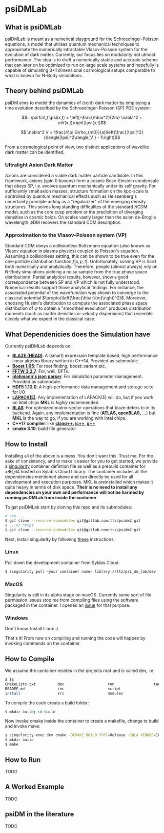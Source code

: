 # psiDMLab

## What is psiDMLab

psiDMLab is meant as a numerical playground for the Schroedinger-Poisson equations, 
a model that utilises quantum mechanical techniques to approximate the numerically 
intractable Vlasov-Poisson system for the evolution of dark matter. 
Currently, our focus lies on modularity not utmost performance. The idea is to draft 
a numerically stable and accurate scheme that can later on be optimized to run 
on large scale systems and hopefully is capable of simulating 3+1 dimensional 
cosmological setups comparable to what is known for N-Body simulations.

## Theory behind psiDMLab
psiDM aims to model the dynamics of (cold) dark matter by employing a time evolution
described by the Schroedinger-Poisson (SP) PDE system:
```math
    i \partial_t \psi(x,t) = \left[-\frac{\hbar^2}{2m} \nabla^2 +
    mV(x,t)\right]\psi(x,t)
```
```math
    \nabla^2 V = \frac{4\pi G\rho_{m0}}{a}\left(\frac{|\psi|^2}{\langle|\psi|^2\rangle_V } - 1\right)
```
From a cosmological point of view, two distinct applications of wavelike dark
matter can be identified.
### Ultralight Axion Dark Matter
Axions are considered a viable dark matter particle candidate. In this
framework, axions (spin 0 bosons) form a cosmic Bose-Einstein condensate that
obeys SP, i.e. evolves quantum mechanically under its self gravity. For
sufficiently small axion masses, structure formation on the kpc-scale is controlled
by quantum mechanical effects such as Heissenberg's uncertainty princlple acting
as a "regularizer" of the emerging density structures. This solves long standing
difficulites of the standard $`\Lambda`$CDM model, such as the core cusp problem
or the predicition of diverging densities in cosmic halos. On scales vastly
larger than the axion de-Broglie wavelength $`\psi`$DM recovers the standard CDM
description.
### Approximation to the Vlasov-Poisson system (VP)
Standard CDM obeys a collisionless Boltzmann equation (also known as Vlasov
equation in plasma physics) coupled to Poisson's
equation. Assuming a collisionless setting, this can be shown to be true even
for the one-particle distribution function $`f(x,p,t)`$. Unfortunately, solving
VP is hard both numerically and analytically. Therefore, people (almost always)
rely on N-Body simulations yielding a noisy sample from the true phase space
distributionn. Partial analytical results, however, show a good correspondence
between SP and VP which is not fully understood. Numerical results support those
analytical findings. For instance, the associated potential of the wavefunction
was shown to converge to the classical potential $`\propto{\left(\frac{\hbar}{m}\right)^2}`$.
Moreover, choosing Husimi's distribution to compute the associated phase
space distribution of $`\psi`$ to obtain a "smoothed eveolution" produces
distribution moments (such as matter densities or veloctiy dispersions) that
resemble closely what we expect in the classical case.
### 

## What Dependenicies does the Simulation have
Currently psiDMLab depends on:
* **[BLAZE (HEAD)](https://bitbucket.org/blaze-lib/blaze/src/master/)**: 
    A (smart) expression template based, high performance linear algebra library written in C++14. 
    Provided as submodule.
* **[Boost 1.65](http://www.boost.org)**: For root finding, boost::variant etc.
* **[FFTW 3.3.7](http://www.fftw.org)**: For, well, DFTs.
* **[nlohmann's json parser](https://github.com/nlohmann/json)**: 
    For simulation parameter management. Provided as submodule.
* **[HDF5 1.10.0](https://www.hdfgroup.org/solutions/hdf5/)**: 
    A high-performance data management and storage suite for I/O
* **[LAPACK(E)](https://software.intel.com/en-us/mkl)**: 
    Any implementation of LAPACK(E) will do, but if you work on
    Intel chips **MKL** is _highly_ recommended.
* **[BLAS](https://software.intel.com/en-us/mkl)**: 
    For optimized matrix-vector operations that blaze defers to in its
    backend. Again, any implementation is fine
    (**[ATLAS](http://math-atlas.sourceforge.net),
    [openBLAS](https://www.openblas.net), ...**) but
    **MKL** is the way to go, if you are working with Intel chips.
* **C++17 compiler**: like **[clang++](https://llvm.org),
    [ic++](https://software.intel.com/en-us/c-compilers),
    [g++](https://gcc.gnu.org)**
* **cmake 3.10**: build file generator

## How to Install
Installing all of the above is a mess. You don't want this. Trust me.
For the sake of consistency, and to make it easier for you to get started, we
provide a [singularity](https://www.sylabs.io/singularity/) container defintion file
as well as a prebuild container for x86_64 hosted on Sylab's Cloud Library. 
The container includes all the dependencies mentioned above and can directly be used 
for all development and execution purposes. MKL is preinstalled
which makes it quite heavy in terms of disk space.
**Their is no need to install any dependencies on your own and performance will not 
be harmed by running psiDMLab from inside the container**

To get psiDMLab start by cloning this repo and its submodules:
```bash
# ssh ...
$ git clone --recurse-submodules git@gitlab.com:ttz/psidm2.git
# ...or https
$ git clone --recurse-submodules git@gitlab.com:ttz/psidm2.git
```
Next, install singularity by following 
[these](https://www.sylabs.io/guides/3.2/user-guide/installation.html#) instructions.
### Linux
Pull down the development container from Sylabs Cloud:
```bash
$ singularity pull <your container name> library://ttz/psi_dm_lab/dev
```

### MacOS
Singularity is still in its alpha stage on macOS. Currently some sort of
file permission issues stop me from compiling files using the software packaged
in the container. I opened an [issue](https://github.com/sylabs/singularity/issues/3636) 
for that purpose.

### Windows
Don't know. Install Linux :)

That's it! From now on compiling and running the code will happen by invoking
commands on the container.
## How to Compile
We assume the container resides in the projects root and is called dev, i.e.
```bash
$ ls
CMakeLists.txt          dev                    run                  tags
README.md               inc                    script
install                 src                    modules                     
```
To compile the code create a build folder:
```bash
$ mkdir build; cd build
```
Now invoke cmake inside the container to create a makefile, change to build and
invoke make:
```bash
$ singularity exec dev cmake -DCMAKE_BUILD_TYPE=Release -DBLA_VENDOR=Intel10_64lp . -B build
$ mkdir build
$ make
```

## How to Run
TODO

## A Worked Example
TODO

## psiDM in the literature
TODO
